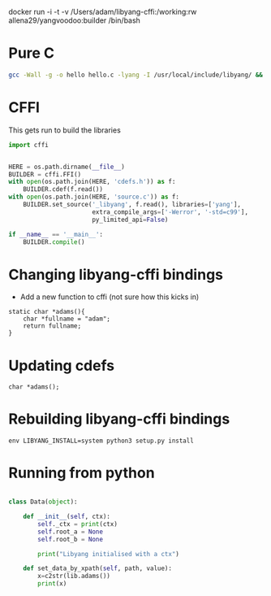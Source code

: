 docker run -i -t -v /Users/adam/libyang-cffi:/working:rw  allena29/yangvoodoo:builder /bin/bash


# Pure C

 ```bash
 gcc -Wall -g -o hello hello.c -lyang -I /usr/local/include/libyang/ && ./hello
 ```

# CFFI

This gets run to build the libraries

```python
import cffi


HERE = os.path.dirname(__file__)
BUILDER = cffi.FFI()
with open(os.path.join(HERE, 'cdefs.h')) as f:
    BUILDER.cdef(f.read())
with open(os.path.join(HERE, 'source.c')) as f:
    BUILDER.set_source('_libyang', f.read(), libraries=['yang'],
                       extra_compile_args=['-Werror', '-std=c99'],
                       py_limited_api=False)

if __name__ == '__main__':
    BUILDER.compile()

```

# Changing libyang-cffi bindings

- Add a new function to cffi (not sure how this kicks in)

```
static char *adams(){
	char *fullname = "adam";
	return fullname;
}
```

# Updating cdefs

```
char *adams();
```

# Rebuilding libyang-cffi bindings

```
env LIBYANG_INSTALL=system python3 setup.py install
```


# Running from python

```python

class Data(object):

    def __init__(self, ctx):
        self._ctx = print(ctx)
        self.root_a = None
        self.root_b = None

        print("Libyang initialised with a ctx")

    def set_data_by_xpath(self, path, value):
        x=c2str(lib.adams())
        print(x)


```

